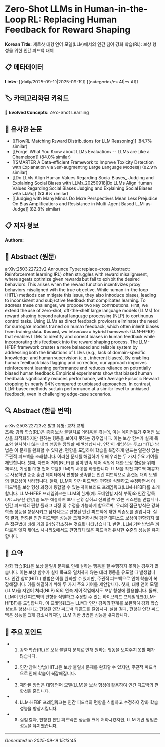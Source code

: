 
# Zero-Shot LLMs in Human-in-the-Loop RL: Replacing Human Feedback for Reward Shaping

**Korean Title:** 제로샷 대형 언어 모델(LLM)에서의 인간 참여 강화 학습(RL): 보상 형성을 위한 인간 피드백 대체

## 📋 메타데이터

**Links**: [[daily/2025-09-19|2025-09-19]] [[categories/cs.AI|cs.AI]]

## 🏷️ 카테고리화된 키워드
**🚀 Evolved Concepts**: Zero-Shot Learning

## 🔗 유사한 논문
- [[FlowRL Matching Reward Distributions for LLM Reasoning]] (84.7% similar)
- [[Forget What You Know about LLMs Evaluations -- LLMs are Like a Chameleon]] (84.0% similar)
- [[SMARTER A Data-efficient Framework to Improve Toxicity Detection with Explanation via Self-augmenting Large Language Models]] (82.9% similar)
- [[Do LLMs Align Human Values Regarding Social Biases_ Judging and Explaining Social Biases with LLMs_20250918|Do LLMs Align Human Values Regarding Social Biases Judging and Explaining Social Biases with LLMs]] (82.8% similar)
- [[Judging with Many Minds Do More Perspectives Mean Less Prejudice On Bias Amplifications and Resistance in Multi-Agent Based LLM-as-Judge]] (82.8% similar)

## 📋 저자 정보

**Authors:** 

## 📄 Abstract (원문)

arXiv:2503.22723v2 Announce Type: replace-cross 
Abstract: Reinforcement learning (RL) often struggles with reward misalignment, where agents optimize given rewards but fail to exhibit the desired behaviors. This arises when the reward function incentivizes proxy behaviors misaligned with the true objective. While human-in-the-loop (HITL) methods can mitigate this issue, they also introduce biases, leading to inconsistent and subjective feedback that complicates learning. To address these challenges, we propose two key contributions. First, we extend the use of zero-shot, off-the-shelf large language models (LLMs) for reward shaping beyond natural language processing (NLP) to continuous control tasks. Using LLMs as direct feedback providers eliminates the need for surrogate models trained on human feedback, which often inherit biases from training data. Second, we introduce a hybrid framework (LLM-HFBF) that enables LLMs to identify and correct biases in human feedback while incorporating this feedback into the reward shaping process. The LLM-HFBF framework creates a more balanced and reliable system by addressing both the limitations of LLMs (e.g., lack of domain-specific knowledge) and human supervision (e.g., inherent biases). By enabling human feedback bias flagging and correction, our approach improves reinforcement learning performance and reduces reliance on potentially biased human feedback. Empirical experiments show that biased human feedback significantly reduces performance, with Average Episodic Reward dropping by nearly 94% compared to unbiased approaches. In contrast, LLM-based methods sustain performance at a similar level to unbiased feedback, even in challenging edge-case scenarios.

## 🔍 Abstract (한글 번역)

arXiv:2503.22723v2 발표 유형: 교차 교체  
초록: 강화 학습(RL)은 종종 보상 불일치로 어려움을 겪는데, 이는 에이전트가 주어진 보상을 최적화하지만 원하는 행동을 보이지 못하는 경우입니다. 이는 보상 함수가 실제 목표와 일치하지 않는 대리 행동을 장려할 때 발생합니다. 인간이 개입하는 루프(HITL) 방법은 이 문제를 완화할 수 있지만, 편향을 도입하여 학습을 복잡하게 만드는 일관성 없는 주관적 피드백을 초래합니다. 이러한 문제를 해결하기 위해 우리는 두 가지 주요 기여를 제안합니다. 첫째, 자연어 처리(NLP)를 넘어 연속 제어 작업에 대한 보상 형성을 위해 제로샷, 기성품 대형 언어 모델(LLM)의 사용을 확장합니다. LLM을 직접 피드백 제공자로 사용하면 종종 훈련 데이터에서 편향을 상속받는 인간 피드백으로 훈련된 대리 모델의 필요성이 사라집니다. 둘째, LLM이 인간 피드백의 편향을 식별하고 수정하면서 이 피드백을 보상 형성 과정에 통합할 수 있는 하이브리드 프레임워크(LLM-HFBF)를 소개합니다. LLM-HFBF 프레임워크는 LLM의 한계(예: 도메인별 지식 부족)와 인간 감독(예: 고유한 편향)을 모두 해결하여 보다 균형 잡히고 신뢰할 수 있는 시스템을 만듭니다. 인간 피드백의 편향 플래그 지정 및 수정을 가능하게 함으로써, 우리의 접근 방식은 강화 학습 성능을 향상시키고 잠재적으로 편향된 인간 피드백에 대한 의존도를 줄입니다. 실험 결과, 편향된 인간 피드백은 성능을 크게 저하시켜 평균 에피소드 보상이 편향되지 않은 접근법에 비해 거의 94% 감소하는 것으로 나타났습니다. 반면, LLM 기반 방법은 까다로운 엣지 케이스 시나리오에서도 편향되지 않은 피드백과 유사한 수준의 성능을 유지합니다.

## 📝 요약

강화 학습(RL)은 보상 불일치 문제로 인해 원하는 행동을 잘 수행하지 못하는 경우가 많습니다. 이는 보상 함수가 실제 목표와 일치하지 않는 대리 행동을 유도할 때 발생합니다. 인간 참여(HITL) 방법은 이를 완화할 수 있지만, 주관적 피드백으로 인해 학습이 복잡해집니다. 이를 해결하기 위해 두 가지 주요 기여를 제안합니다. 첫째, 대형 언어 모델(LLM)을 자연어 처리(NLP) 외의 연속 제어 작업에서도 보상 형성에 활용합니다. 둘째, LLM이 인간 피드백의 편향을 식별하고 수정할 수 있는 하이브리드 프레임워크(LLM-HFBF)를 도입합니다. 이 프레임워크는 LLM과 인간 감독의 한계를 보완하여 강화 학습 성능을 향상시키고 편향된 인간 피드백 의존도를 줄입니다. 실험 결과, 편향된 인간 피드백은 성능을 크게 감소시키지만, LLM 기반 방법은 성능을 유지합니다.

## 🎯 주요 포인트

- 1. 강화 학습(RL)은 보상 불일치 문제로 인해 원하는 행동을 보여주지 못할 때가 많습니다.

- 2. 인간 참여 방법(HITL)은 보상 불일치 문제를 완화할 수 있지만, 주관적 피드백으로 인해 학습이 복잡해집니다.

- 3. 제안된 방법은 대형 언어 모델(LLM)을 보상 형성에 활용하여 인간 피드백의 편향성을 줄입니다.

- 4. LLM-HFBF 프레임워크는 인간 피드백의 편향을 식별하고 수정하여 강화 학습 성능을 향상시킵니다.

- 5. 실험 결과, 편향된 인간 피드백은 성능을 크게 저하시켰지만, LLM 기반 방법은 성능을 유지했습니다.

---

*Generated on 2025-09-19 15:13:45*